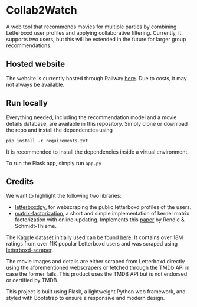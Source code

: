 # Collab2Watch
A web tool that recommends movies for multiple parties by combining Letterboxd user profiles and applying collaborative filtering. Currently, it supports two users, but this will be extended in the future for larger group recommendations.

## Hosted website
The website is currently hosted through Railway [here](https://collab2watch-production.up.railway.app).
Due to costs, it may not always be available.

## Run locally
Everything needed, including the recommendation model and a movie details database, are available in this repository. Simply clone or download the repo and install the dependencies using
```
pip install -r requirements.txt
```
It is recommended to install the dependencies inside a virtual environment.

To run the Flask app, simply run `app.py`

## Credits
We want to highlight the following two libraries:

- [letterboxdpy](https://github.com/nmcassa/letterboxdpy), for webscraping the public letterboxd profiles of the users.
- [matrix-factorization](https://github.com/Quang-Vinh/matrix-factorization), a short and simple implementation of kernel matrix factorization with online-updating. Implements this [paper](https://dl.acm.org/doi/10.1145/1454008.1454047) by Rendle & Schmidt-Thieme.

The Kaggle dataset initially used can be found [here](https://www.kaggle.com/datasets/freeth/letterboxd-film-ratings?resource=download&select=ratings.csv). It contains over 18M ratings from over 11K popular Letterboxd users and was scraped using [letterboxd-scraper](https://github.com/adamjhf/letterboxd-scraper).

The movie images and details are either scraped from Letterboxd directly using the aforementioned webscrapers or fetched through the TMDb API in case the former fails. This product uses the TMDB API but is not endorsed or certified by TMDB.

This project is built using Flask, a lightweight Python web framework, and styled with Bootstrap to ensure a responsive and modern design.






